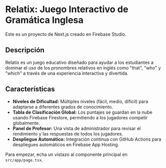# Relatix: Juego Interactivo de Gramática Inglesa

Este es un proyecto de Next.js creado en Firebase Studio.

## Descripción

Relatix es un juego educativo diseñado para ayudar a los estudiantes a dominar el uso de los pronombres relativos en inglés como "that", "who" y "which" a través de una experiencia interactiva y divertida.

## Características

- **Niveles de Dificultad:** Múltiples niveles (fácil, medio, difícil) para adaptarse a diferentes grados de conocimiento.
- **Tabla de Clasificación Global:** Los puntajes se guardan en la nube usando Firebase Firestore, permitiendo a los jugadores competir globalmente.
- **Panel de Profesor:** Una vista de administrador para revisar el rendimiento y las respuestas de todos los jugadores.
- **Despliegue Automático:** Integración continua con GitHub Actions para despliegues automáticos en Firebase App Hosting.

Para empezar, echa un vistazo al componente principal en `src/app/page.tsx`.